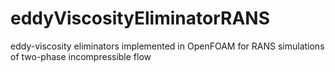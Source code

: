 # eddyViscosityEliminatorRANS
eddy-viscosity eliminators implemented in OpenFOAM for RANS simulations of two-phase incompressible flow
